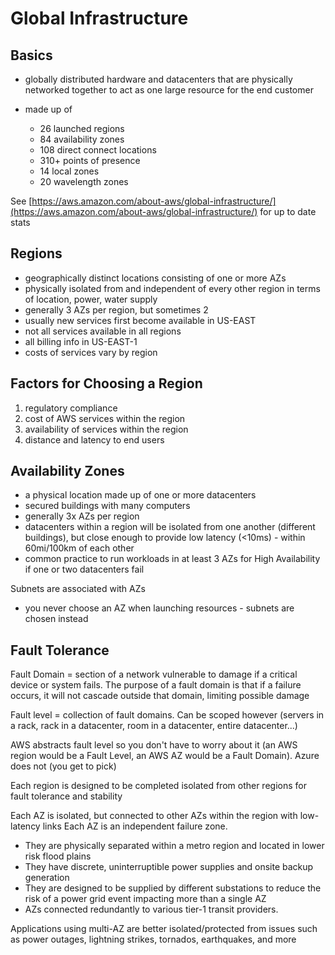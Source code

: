 # Global Infrastructure

## Basics

- globally distributed hardware and datacenters that are physically networked together to act as one large resource for the end customer

- made up of
  - 26 launched regions
  - 84 availability zones
  - 108 direct connect locations
  - 310+ points of presence
  - 14 local zones
  - 20 wavelength zones

See [https://aws.amazon.com/about-aws/global-infrastructure/](https://aws.amazon.com/about-aws/global-infrastructure/) for up to date stats

## Regions

- geographically distinct locations consisting of one or more AZs
- physically isolated from and independent of every other region in terms of location, power, water supply
- generally 3 AZs per region, but sometimes 2
- usually new services first become available in US-EAST
- not all services available in all regions
- all billing info in US-EAST-1
- costs of services vary by region

## Factors for Choosing a Region

1. regulatory compliance
1. cost of AWS services within the region
1. availability of services within the region
1. distance and latency to end users

## Availability Zones

- a physical location made up of one or more datacenters
- secured buildings with many computers
- generally 3x AZs per region
- datacenters within a region will be isolated from one another (different buildings), but close enough to provide low latency (<10ms) - within 60mi/100km of each other
- common practice to run workloads in at least 3 AZs for High Availability if one or two datacenters fail

Subnets are associated with AZs

- you never choose an AZ when launching resources - subnets are chosen instead

## Fault Tolerance

Fault Domain = section of a network vulnerable to damage if a critical device or system fails. The purpose of a fault domain is that if a failure occurs, it will not cascade outside that domain, limiting possible damage

Fault level = collection of fault domains. Can be scoped however (servers in a rack, rack in a datacenter, room in a datacenter, entire datacenter...)

AWS abstracts fault level so you don't have to worry about it (an AWS region would be a Fault Level, an AWS AZ would be a Fault Domain). Azure does not (you get to pick)

Each region is designed to be completed isolated from other regions for fault tolerance and stability

Each AZ is isolated, but connected to other AZs within the region with low-latency links
Each AZ is an independent failure zone.

- They are physically separated within a metro region and located in lower risk flood plains
- They have discrete, uninterruptible power supplies and onsite backup generation
- They are designed to be supplied by different substations to reduce the risk of a power grid event impacting more than a single AZ
- AZs connected redundantly to various tier-1 transit providers.

Applications using multi-AZ are better isolated/protected from issues such as power outages, lightning strikes, tornados, earthquakes, and more

